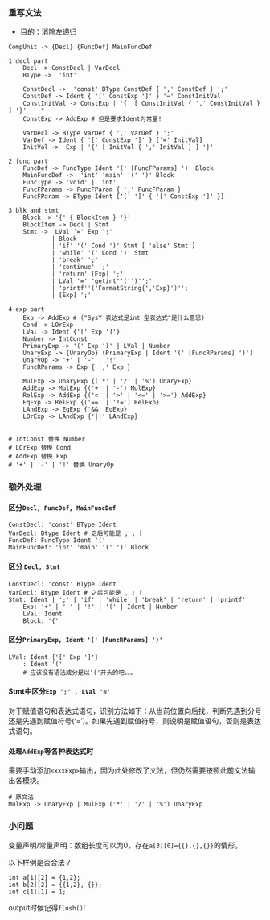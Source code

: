 ### 重写文法

* 目的：消除左递归

```shell
CompUnit -> {Decl} {FuncDef} MainFuncDef
	
1 decl part
    Decl -> ConstDecl | VarDecl
    BType ->  'int'
    
    ConstDecl ->  'const' BType ConstDef { ',' ConstDef } ';'
    ConstDef -> Ident { '[' ConstExp ']' } '=' ConstInitVal
    ConstInitVal -> ConstExp | '{' [ ConstInitVal { ',' ConstInitVal } ] '}'	*
	ConstExp -> AddExp # 但是要求Ident为常量!

    VarDecl -> BType VarDef { ',' VarDef } ';'
    VarDef -> Ident { '[' ConstExp ']' } ['=' InitVal]
    InitVal ->  Exp | '{' [ InitVal { ',' InitVal } ] '}'

2 func part
    FuncDef -> FuncType Ident '(' [FuncFParams] ')' Block
    MainFuncDef ->  'int' 'main' '(' ')' Block
    FuncType -> 'void' | 'int'
    FuncFParams -> FuncFParam { ',' FuncFParam }
    FuncFParam -> BType Ident ['[' ']' { '[' ConstExp ']' }]
    
3 blk and stmt
	Block -> '{' { BlockItem } '}'
	BlockItem -> Decl | Stmt
	Stmt ->  LVal '=' Exp ';'
			| Block
			| 'if' '(' Cond ')' Stmt [ 'else' Stmt ] 
			| 'while' '(' Cond ')' Stmt 
			| 'break' ';' 
			| 'continue' ';' 
			| 'return' [Exp] ';' 
			| LVal '=' 'getint''('')'';' 
			| 'printf''('FormatString{','Exp}')'';' 
			| [Exp] ';'
	
4 exp part
	Exp -> AddExp # ("SysY 表达式是int 型表达式"是什么意思)
	Cond -> LOrExp
	LVal -> Ident {'[' Exp ']'}
	Number -> IntConst
	PrimaryExp -> '(' Exp ')' | LVal | Number
	UnaryExp -> {UnaryOp} (PrimaryExp | Ident '(' [FuncRParams] ')')
	UnaryOp -> '+' | '-' | '!'
	FuncRParams -> Exp { ',' Exp }
	
	MulExp -> UnaryExp {('*' | '/' | '%') UnaryExp}
	AddExp -> MulExp {('+' | '-') MulExp}
	RelExp -> AddExp {('<' | '>' | '<=' | '>=') AddExp}
	EqExp -> RelExp {('==' | '!=') RelExp}
	LAndExp -> EqExp {'&&' EqExp}
	LOrExp -> LAndExp {'||' LAndExp}
	
	
# IntConst 替换 Number
# LOrExp 替换 Cond
# AddExp 替换 Exp
# '+' | '-' | '!' 替换 UnaryOp

```

### 额外处理

#### 区分`Decl, FuncDef, MainFuncDef`

```shell
ConstDecl: 'const' BType Ident
VarDecl: Btype Ident # 之后可能是 , ; [
FuncDef: FuncType Ident '('
MainFuncDef: 'int' 'main' '(' ')' Block
```

#### 区分 `Decl, Stmt`

```shell
ConstDecl: 'const' BType Ident
VarDecl: Btype Ident # 之后可能是 , ; [
Stmt: Ident | ';' | 'if' | 'while' | 'break' | 'return' | 'printf'
	Exp: '+' | '-' | '!' | '(' | Ident | Number
	LVal: Ident
	Block: '{'
```

#### 区分`PrimaryExp, Ident '(' [FuncRParams] ')'`

```shell
LVal: Ident {'[' Exp ']'}
	: Ident '(' 
	# 应该没有语法成分是以'('开头的吧。。。

```

#### Stmt中区分`Exp ';' , LVal '='`

对于赋值语句和表达式语句，识别方法如下：从当前位置向后找，判断先遇到分号还是先遇到赋值符号(‘=’)。如果先遇到赋值符号，则说明是赋值语句，否则是表达式语句。



#### 处理`AddExp`等各种表达式时

需要手动添加`<xxxExp>`输出，因为此处修改了文法，但仍然需要按照此前文法输出各模块。

```shell
# 原文法
MulExp -> UnaryExp | MulExp ('*' | '/' | '%') UnaryExp
```



### 小问题

变量声明/常量声明：数组长度可以为0，存在`a[3][0]={{},{},{}}`的情形。

以下样例是否合法？

```
int a[1][2] = {1,2};
int b[2][2] = {{1,2}, {}};
int c[1][1] = 1;
```

output时候记得`flush()`!